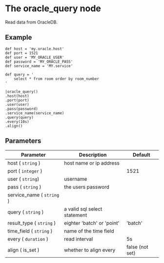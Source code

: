 The oracle_query node
=====================

Read data from OracleDB.

Example
-------
```dfs  
def host = 'my.oracle.host'
def port = 1521
def user = 'MY_ORACLE_USER'
def password = 'MY_ORACLE_PASS'
def service_name = 'MY.service'

def query = '
    select * from room order by room_number
'

|oracle_query()
.host(host)
.port(port)
.user(user)
.pass(password)
.service_name(service_name)
.query(query)
.every(10s)
.align()

```

 
Parameters
----------

Parameter     | Description | Default 
--------------|-------------|---------
host ( `string` ) | host name or ip address |
port ( `integer` )|  | 1521
user ( `string`) | username | 
pass ( `string` )|the users password|
service_name ( `string` )| |
query ( `string` ) | a valid sql select statement |
result_type ( `string` ) | eighter 'batch' or 'point' | 'batch'
time_field ( `string` ) | name of the time field |
every ( `duration` ) | read interval | 5s
align ( is_set ) | whether to align every | false (not set) 
 
 